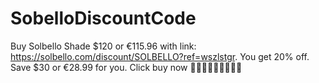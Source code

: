 # SobelloDiscountCode
Buy Solbello Shade $120 or €115.96 with link: https://solbello.com/discount/SOLBELLO?ref=wszlstgr. You get 20% off. Save $30 or €28.99 for you. Click buy now 🏃🏃🏃🏃🎁🎁️🛒️🛒️🛒

